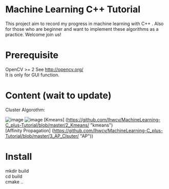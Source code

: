 # Machine Learning C++ Tutorial
This project aim to record my  progress in machine learning with C++ . Also for those who are beginner and want to implement these algorithms as a practice. Welcome join us!

# Prerequisite
OpenCV >= 2  See http://opencv.org/  </br>
It is only for GUI  function. </br>

# Content (wait to update)
Cluster Algorothm:

![image](https://github.com/lhwcv/MachineLearning-C_plus-Tutorial/blob/master/3_AP_Clsuter/_imgs/4_cluster.PNG)
![image](https://github.com/lhwcv/MachineLearning-C_plus-Tutorial/blob/master/3_AP_Clsuter/_imgs/m_cluster.PNG)
[Kmeans]  (https://github.com/lhwcv/MachineLearning-C_plus-Tutorial/blob/master/2_Kmeans/ "kmeans")</br>
[Affinity Propagation]  (https://github.com/lhwcv/MachineLearning-C_plus-Tutorial/blob/master/3_AP_Clsuter/ "AP"))</br>
# Install
mkdir build </br>
cd build </br>
cmake ..</br>
